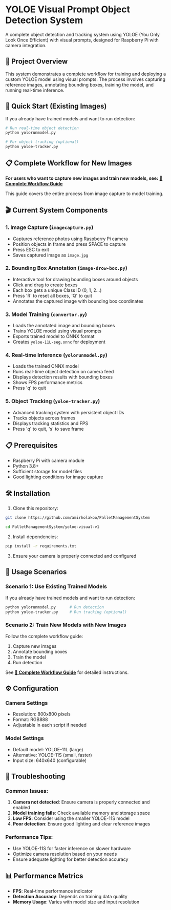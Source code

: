 # YOLOE Visual Prompt Object Detection System

A complete object detection and tracking system using YOLOE (You Only Look Once Efficient) with visual prompts, designed for Raspberry Pi with camera integration.

## 🎯 Project Overview

This system demonstrates a complete workflow for training and deploying a custom YOLOE model using visual prompts. The process involves capturing reference images, annotating bounding boxes, training the model, and running real-time inference.

## 🚀 Quick Start (Existing Images)

If you already have trained models and want to run detection:

```bash
# Run real-time object detection
python yolorunmodel.py

# For object tracking (optional)
python yoloe-tracker.py
```

## 📋 Complete Workflow for New Images

**For users who want to capture new images and train new models, see:**
**[📖 Complete Workflow Guide](WORKFLOW_GUIDE.md)**

This guide covers the entire process from image capture to model training.

## 🎬 Current System Components

### 1. Image Capture (`imagecapture.py`)
- Captures reference photos using Raspberry Pi camera
- Position objects in frame and press SPACE to capture
- Press ESC to exit
- Saves captured image as `image.jpg`

### 2. Bounding Box Annotation (`image-drow-box.py`)
- Interactive tool for drawing bounding boxes around objects
- Click and drag to create boxes
- Each box gets a unique Class ID (0, 1, 2...)
- Press 'R' to reset all boxes, 'Q' to quit
- Annotates the captured image with bounding box coordinates

### 3. Model Training (`convertor.py`)
- Loads the annotated image and bounding boxes
- Trains YOLOE model using visual prompts
- Exports trained model to ONNX format
- Creates `yoloe-11L-seg.onnx` for deployment

### 4. Real-time Inference (`yolorunmodel.py`)
- Loads the trained ONNX model
- Runs real-time object detection on camera feed
- Displays detection results with bounding boxes
- Shows FPS performance metrics
- Press 'q' to quit

### 5. Object Tracking (`yoloe-tracker.py`)
- Advanced tracking system with persistent object IDs
- Tracks objects across frames
- Displays tracking statistics and FPS
- Press 'q' to quit, 's' to save frame

## 📋 Prerequisites

- Raspberry Pi with camera module
- Python 3.8+
- Sufficient storage for model files
- Good lighting conditions for image capture

## 🛠️ Installation

1. Clone this repository:
```bash
git clone https://github.com/amirholakoo/PalletManagementSystem

cd PalletManagementSystem/yoloe-visual-v1
```

2. Install dependencies:
```bash
pip install -r requirements.txt
```

3. Ensure your camera is properly connected and configured

## 🎯 Usage Scenarios

### Scenario 1: Use Existing Trained Models
If you already have trained models and want to run detection:
```bash
python yolorunmodel.py      # Run detection
python yoloe-tracker.py     # Run tracking (optional)
```

### Scenario 2: Train New Models with New Images
Follow the complete workflow guide:
1. Capture new images
2. Annotate bounding boxes
3. Train the model
4. Run detection

See **[📖 Complete Workflow Guide](WORKFLOW_GUIDE.md)** for detailed instructions.

## ⚙️ Configuration

### Camera Settings
- Resolution: 800x800 pixels
- Format: RGB888
- Adjustable in each script if needed

### Model Settings
- Default model: YOLOE-11L (large)
- Alternative: YOLOE-11S (small, faster)
- Input size: 640x640 (configurable)

## 🔧 Troubleshooting

### Common Issues:
1. **Camera not detected**: Ensure camera is properly connected and enabled
2. **Model training fails**: Check available memory and storage space
3. **Low FPS**: Consider using the smaller YOLOE-11S model
4. **Poor detection**: Ensure good lighting and clear reference images

### Performance Tips:
- Use YOLOE-11S for faster inference on slower hardware
- Optimize camera resolution based on your needs
- Ensure adequate lighting for better detection accuracy

## 📊 Performance Metrics

- **FPS**: Real-time performance indicator
- **Detection Accuracy**: Depends on training data quality
- **Memory Usage**: Varies with model size and input resolution

